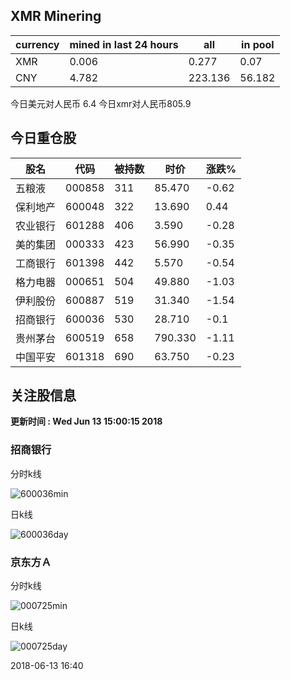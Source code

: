 ## XMR Minering

|currency|mined in last 24 hours|all|in pool|
|---|---|---|---|
|XMR|0.006|0.277|0.07|
|CNY|4.782|223.136|56.182|

今日美元对人民币 6.4	今日xmr对人民币805.9


## 今日重仓股 

|股名|代码|被持数|时价|涨跌%|
|---|---|---|---|---|
|五粮液|000858|311|85.470|-0.62|
|保利地产|600048|322|13.690|0.44|
|农业银行|601288|406|3.590|-0.28|
|美的集团|000333|423|56.990|-0.35|
|工商银行|601398|442|5.570|-0.54|
|格力电器|000651|504|49.880|-1.03|
|伊利股份|600887|519|31.340|-1.54|
|招商银行|600036|530|28.710|-0.1|
|贵州茅台|600519|658|790.330|-1.11|
|中国平安|601318|690|63.750|-0.23|

## 关注股信息
**更新时间 : Wed Jun 13 15:00:15 2018**
### 招商银行 
分时k线

![600036min](http://image.sinajs.cn/newchart/min/n/sh600036.gif)

日k线

![600036day](http://image.sinajs.cn/newchart/daily/n/sh600036.gif)

### 京东方Ａ 
分时k线

![000725min](http://image.sinajs.cn/newchart/min/n/sz000725.gif)

日k线

![000725day](http://image.sinajs.cn/newchart/daily/n/sz000725.gif)

2018-06-13 16:40